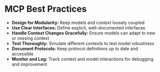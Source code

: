# MCP Best Practices

- **Design for Modularity:** Keep models and context loosely coupled
- **Use Clear Interfaces:** Define explicit, well-documented interfaces
- **Handle Context Changes Gracefully:** Ensure models can adapt to new or missing context
- **Test Thoroughly:** Simulate different contexts to test model robustness
- **Document Protocols:** Keep protocol definitions up to date and accessible
- **Monitor and Log:** Track context and model interactions for debugging and improvement
